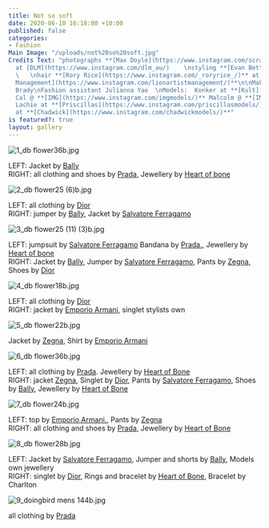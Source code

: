 ```yaml
---
title: Not so soft
date: 2020-06-10 16:18:00 +10:00
published: false
categories:
- Fashion
Main Image: "/uploads/not%20so%20soft.jpg"
Credits Text: "photographs **[Max Doyle](https://www.instagram.com/scrap_doyle/)**
  at [DLM](https://www.instagram.com/dlm_au/)    \nstyling **[Evan Betts](https://www.instagram.com/evanbeezy/)**
  \   \nhair **[Rory Rice](https://www.instagram.com/_roryrice_/)** at **[Lion Artist
  Management](https://www.instagram.com/lionartistmanagement/)**\n\nMakeup by Sean
  Brady\nFashion assistant Julianna Yao  \nModels:  Konker at **[Kult](https://www.instagram.com/kultaustralia/)**
  Cal @ **[IMG](https://www.instagram.com/imgmodels/)** Malcolm @ **[IMG](https://www.instagram.com/imgmodels/)**
  Lachie at **[Priscillas](https://www.instagram.com/priscillasmodels/)** Harrison
  at **[Chadwick](https://www.instagram.com/chadwickmodels/)**"
is featured?: true
layout: gallery
---
```


![1_db flower36b.jpg](/uploads/1_db%20flower36b.jpg)

LEFT: Jacket by [Bally](https://www.instagram.com/bally/)                  
RIGHT: all clothing and shoes by [Prada](https://www.instagram.com/prada/), Jewellery by [Heart of bone](https://www.instagram.com/heartofbone_/)

![2_db flower25 (6)b.jpg](/uploads/2_db%20flower25%20(6)b.jpg)

LEFT:  all clothing by [Dior](https://www.instagram.com/dior/)                
RIGHT: jumper by [Bally](https://www.instagram.com/bally/), Jacket by [Salvatore Ferragamo](https://www.instagram.com/ferragamo/)

![3_db flower25 (11) (3)b.jpg](/uploads/3_db%20flower25%20(11)%20(3)b.jpg)

LEFT:   jumpsuit by [Salvatore Ferragamo](https://www.instagram.com/ferragamo/) Bandana by [Prada.](https://www.instagram.com/prada/), Jewellery by [Heart of bone](https://www.instagram.com/heartofbone_/)               
RIGHT: Jacket by [Bally](https://www.instagram.com/bally/), Jumper by [Salvatore Ferragamo](https://www.instagram.com/ferragamo/), Pants by [Zegna](https://www.instagram.com/zegnaofficial/), Shoes by [Dior](https://www.instagram.com/dior/)

![4_db flower18b.jpg](/uploads/4_db%20flower18b.jpg)

LEFT:  all clothing by [Dior](https://www.instagram.com/dior/)                
RIGHT: jacket by [Emporio Armani](https://www.instagram.com/emporioarmani/), singlet stylists own

![5_db flower22b.jpg](/uploads/5_db%20flower22b.jpg)

Jacket by [Zegna](https://www.instagram.com/zegnaofficial/), Shirt by [Emporio Armani](https://www.instagram.com/emporioarmani/)

![6_db flower36b.jpg](/uploads/6_db%20flower36b.jpg)

LEFT:  all clothing by [Prada](https://www.instagram.com/prada/). Jewellery by [Heart of Bone](https://www.instagram.com/heartofbone_/)               
RIGHT: jacket [Zegna](https://www.instagram.com/zegnaofficial/),   Singlet by [Dior](https://www.instagram.com/dior/), Pants by [Salvatore Ferragamo](https://www.instagram.com/ferragamo/), Shoes by [Bally](https://www.instagram.com/bally/), Jewellery by [Heart of Bone](https://www.instagram.com/heartofbone_/)

![7_db flower24b.jpg](/uploads/7_db%20flower24b.jpg)

LEFT: top by [Emporio Armani.](https://www.instagram.com/emporioarmani/), Pants by [Zegna](https://www.instagram.com/zegnaofficial/)                 
RIGHT: all clothing and shoes by [Prada](https://www.instagram.com/prada/), Jewellery by [Heart of Bone](https://www.instagram.com/heartofbone_/)

![8_db flower28b.jpg](/uploads/8_db%20flower28b.jpg)

LEFT: Jacket by [Salvatore Ferragamo](https://www.instagram.com/ferragamo/), Jumper and shorts by [Bally](https://www.instagram.com/bally/), Models own jewellery                  
RIGHT: singlet by [Dior](https://www.instagram.com/dior/), Rings and bracelet by [Heart of Bone](https://www.instagram.com/heartofbone_/), Bracelet by Charlton

![9_doingbird mens 144b.jpg](/uploads/9_doingbird%20mens%20144b.jpg)

all clothing by [Prada](https://www.instagram.com/prada/)